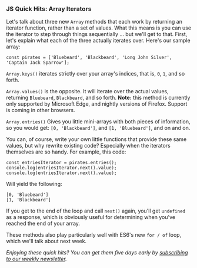 ### JS Quick Hits: Array Iterators

Let's talk about three new `Array` methods that each work by returning an iterator function, rather than a set of values. What this means is you can use the iterator to step through things sequentially &hellip; but we'll get to that. First, let's explain what each of the three actually iterates over. Here's our sample array:

```
const pirates = ['Bluebeard', 'Blackbeard', 'Long John Silver', 'Captain Jack Sparrow'];
```

`Array.keys()` iterates strictly over your array's indices, that is, `0`, `1`, and so forth.

`Array.values()` is the opposite. It will iterate over the actual values, returning `Bluebeard`, `Blackbeard`, and so forth. **Note:** this method is currently only supported by Microsoft Edge, and nightly versions of Firefox. Support is coming in other browsers.

`Array.entries()` Gives you little mini-arrays with both pieces of information, so you would get: `[0, 'Blackbeard']`, and `[1, 'Bluebeard']`, and on and on.

You can, of course, write your own little functions that provide these same values, but why rewrite existing code? Especially when the iterators themselves are so handy. For example, this code:

```
const entriesIterator = pirates.entries();
console.log(entriesIterator.next().value);
console.log(entriesIterator.next().value);
```

Will yield the following:

```
[0, 'Bluebeard']
[1, 'Blackbeard']
```

If you get to the end of the loop and call `next()` again, you'll get `undefined` as a response, which is obviously useful for determining when you've reached the end of your array.

These methods also play particularly well with ES6's new `for / of` loop, which we'll talk about next week.

*Enjoying these quick hits? You can get them five days early by [subscribing to our weekly newsletter](https://closebrace.com/newsletter/subscribe).*